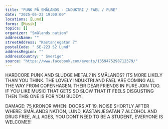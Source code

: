 ```yaml
---
title: "PUNK PÅ SMÅLANDS - INDUKTRI / FAEL / PURE"
date: "2025-05-23 19:00:00"
locations: [Lund]
forms: [Musik]
topics: []
organizer: "Smålands nation"
addressName: ""
streetAddress: "Kastanjegatan 7"
postalCode: " SE-223 52 Lund"
addressRegion: ""
addressCountry: " Sverige"
source: "https://www.facebook.com/events/1359475298712379/"
---
```

HARDCORE PUNK AND SLUDGE METAL? IN SMÅLANDS? ITS MORE LIKELY THAN YOU THINK.
THE LOVELY INDUKTRI AND FAEL ARE COMING ALL THE WAY FROM COPENHAGEN. THEIR DEAR FRIENDS IN PURE JOIN TOO. IF YOU LIKE MUSIC THAT GETS SO SLOW THAT IT FEELS DISGUSTING THEN THIS ONE IS FOR YOU BUDDY.

DAMAGE: 75 KRONOR
WHEN: DOORS AT 19, NOISE SHORTLY AFTER
WHERE: SMÅLANDS NATION, LUND, KASTANJEGATAN 7
ALCOHOL AND DRUG FREE, ALL AGES, YOU DONT NEED TO BE A STUDENT, EVERYONE IS WELCOME!!!